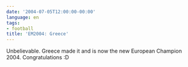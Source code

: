 ```yaml
---
date: '2004-07-05T12:00:00-00:00'
language: en
tags:
- football
title: 'EM2004: Greece'
---
```



<img class="left" src="http://www.zerokspot.com/blog/wp-content/emfinal.jpg" alt="" />Unbelievable. Greece made it and is now the new European Champion 2004. Congratulations :D
